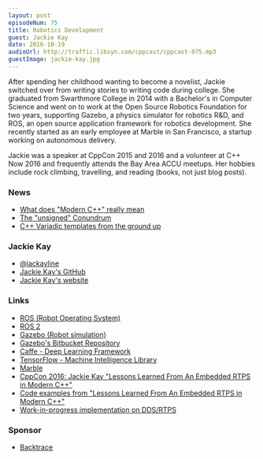 ```yaml
---
layout: post
episodeNum: 75
title: Robotics Development
guest: Jackie Kay
date: 2016-10-19
audioUrl: http://traffic.libsyn.com/cppcast/cppcast-075.mp3
guestImage: jackie-kay.jpg
---
```


After spending her childhood wanting to become a novelist, Jackie switched over from writing stories to writing code during college. She graduated from Swarthmore College in 2014 with a Bachelor's in Computer Science and went on to work at the Open Source Robotics Foundation for two years, supporting Gazebo, a physics simulator for robotics R&D, and ROS, an open source application framework for robotics development. She recently started as an early employee at Marble in San Francisco, a startup working on autonomous delivery.

Jackie was a speaker at CppCon 2015 and 2016 and a volunteer at C++ Now 2016 and frequently attends the Bay Area ACCU meetups. Her hobbies include rock climbing, travelling, and reading (books, not just blog posts).

### News ###

 - [What does "Modern C++" really mean](http://meetingcpp.com/index.php/br/items/what-does-modern-c-really-mean.html)
 - [The "unsigned" Conundrum](https://bulldozer00.com/2016/10/16/the-unsigned-conundrum/)
 - [C++ Variadic templates from the ground up](http://cppisland.com/?p=194)
 
### Jackie Kay ###

 - [@jackayline](https://twitter.com/jackayline)
 - [Jackie Kay's GitHub](https://github.com/jacquelinekay)
 - [Jackie Kay's website](http://jackieokay.com/)
 
### Links ###

 - [ROS (Robot Operating System)](http://wiki.ros.org/)
 - [ROS 2](https://github.com/ros2/ros2/wiki)
 - [Gazebo (Robot simulation)](http://gazebosim.org/)
 - [Gazebo's Bitbucket Repository](https://bitbucket.org/osrf/gazebo)
 - [Caffe - Deep Learning Framework](http://caffe.berkeleyvision.org/)
 - [TensorFlow - Machine Intelligence Library](https://www.tensorflow.org/)
 - [Marble](http://www.marble.io/)
 - [CppCon 2016: Jackie Kay "Lessons Learned From An Embedded RTPS in Modern C++"](https://www.youtube.com/watch?v=mresWGsVHj0)
 - [Code examples from "Lessons Learned From An Embedded RTPS in Modern C++"](https://github.com/jacquelinekay/em_benchmarks)
 - [Work-in-progress implementation on DDS/RTPS](https://github.com/osrf/cmbml)
 
### Sponsor ###

- [Backtrace](https://www.backtrace.io/cppcast)

